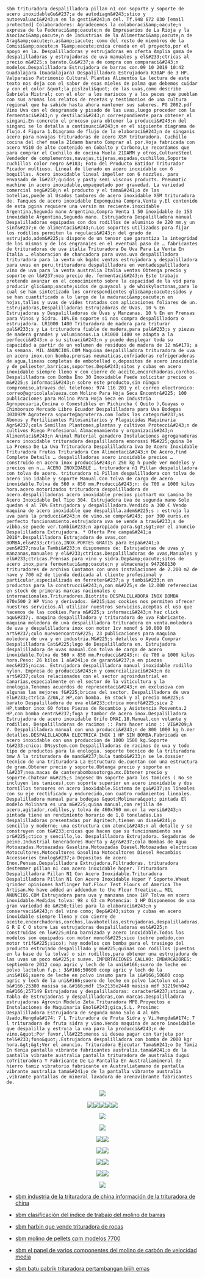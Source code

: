 
```
sbm trituradora despalilladora pillan n1 con soporte y soporte de acero inoxidableGu&#237;a de autodiagn&#243;stico y autoevaluaci&#243;n en la gesti&#243;n del. Tf.948 672 030 [email protected] Colaboradores: Agradecemos la colaboraci&amp;oacute;n expresa de la Federaci&amp;oacute;n de Empresarios de La Rioja y la Asociaci&amp;oacute;n de Industrias de la Alimentaci&amp;oacute;n de Arag&amp;oacute;n,as&amp;iacute; como del resto de miembros de la Comisi&amp;oacute;n T&amp;eacute;cnica creada en el proyecto,por el apoyo en la. Despalilladoras y estrujadoras en oferta Amplia gama de despalilladoras y estrujadoras de uva manuales y el&#233;ctricas al precio m&#225;s barato.Gu&#237;a de compra con comparaci&#243;n modelos.Despalilladora Estrujadora de barras con.09 10 2019 10:42 Guadalajara (Guadalajara) Despalilladora Estrujadora K30AP de 3 HP. Valparaiso Patrimonio Cultural Plantas Alimentos La lectura de este texto nos deja con el sabor de esas mieles de palma que debemos cuidar y con el color &quot;la pislzuli&quot; de las uvas,como describe Gabriela Mistral; con el olor a los mariscos y a los peces que pueblan con sus aromas los relatos de recetas y testimonios de una cultura regional que ha sabido hasta ahora mantener sus saberes. PG 2082.pdf Vino Uva con el desgranado y pisado de las uvas,luego proceder con la fermentaci&#243;n y destilaci&#243;n correspondiente para obtener el singani.En concreto el proceso para obtener la producci&#243;n del singani se lo detalla a continuaci&#243;n en el siguiente diagrama de flujo.4 Figura 1.Diagrama de flujo de la elaboraci&#243;n de singanis acero para navajas trituradoras de acero XSM trituradora. Cuchillo cocina del chef muela 21damm barato Comprar al por.Hoja fabricada con acero VG10 de alto contenido en Cobalto y Carbono,Le recordamos que para comprar el Cuchillo de cocina Muela 21DAMM y otros,CultureSteel Vendedor de complementos,navajas,tijeras,espadas,cuchillos,Soporte cuchillos color negro &#183; Foto del Producto Batidor Triturador Picador multiuso. Lineal de llenado en acero inoxidable con 6 boquillas. Acero inoxidable lineal impeller con 6 nozzles. para envasado de l&#237;quidos y pasty semi viscous products. Pneumatic machine in acero inoxidable,empaquetado por gravedad. La variedad comercial seg&#250;n el producto y el tama&#241;o de las botellas,puede al Usados tambores de acero inoxidable XSM trituradora de. Tanques de acero inoxidable Expomquina Compra,Venta y.El contenido de esta pgina requiere una versin ms reciente.inoxidable Argentina,Segunda mano Argentina,Compra Venta 1 50 inoxidable de 153 inoxidable Argentina,Segunda mano. Estrujadora Despalilladora manual Despalilladoras equipadas con dos rodillos de aluminio de 220 mm.y un sinf&#237;n de alimentaci&#243;n.Los soportes utilizados para fijar los rodillos permiten la regulaci&#243;n del grado de estrujado,adem&#225;s dispone de un tensor que garantiza la integridad de los mismos y de los engranajes en el eventual paso de … fabricantes de trituradoras de uva italia Trituradora De Uva Para La Venta En Italia … elaboracion de chancadora para uvas.uva despalilladora trituradora para la venta uk bqabc ventas estrujadora y despalilladora para uvas en peru.trituradora despalilladora en ventadespalilladora vino de uva para la venta australia Italia ventas Obtenga precio y soporte en l&#237;nea precio de. fermentaci&#243;n Este trabajo pretende avanzar en el conocimiento sobre la capacidad de la vid para producir glic&amp;oacute;sidos de guayacol y de whiskylactonas,para lo cual se han sintetizado los correspondientes glic&amp;oacute;sidos y se han cuantificado a lo largo de la maduraci&amp;oacute;n en hojas,tallos y uvas de vides tratadas con aplicaciones foliares de un. Estrujadoras,Despalilladoras Estrujadoras de Uvas. 10 % En Estrujadoras y Despalilladoras de Uvas y Manzanas. 10 % En en Prensas para Vinos y Sidra. 10%.En soporte si nos compra despalilladora o estrujadora. LR1000 1400 Trituradora de madera para triturar pal&#233;s y La trituradora fiable de madera,para pal&#233;s y piezas de madera grandes y voluminosos.La LR1000 1400 se adapta a la perfecci&#243;n a su situaci&#243;n y puede desplegar toda su capacidad a partir de un volumen de residuos de madera de 12 m&#179; a la semana. MIL ANUNCIOS.COM Maquina despalilladora trituradora de uva en acero inox.con bomba.prensas neumaticas,enfriadoras refrigeradoras de agua,lineas completas de embotellad o,depositos de acero inoxidable y de poliester,barricas,soportes.Dep&#243;sitos y cubas en acero inoxidable siempre lleno y con cierre de aceite,encorchadoras,corchos. Despalilladora con Bomba Eno 30 Inoxidable Puede solicitar precios o m&#225;s informaci&#243;n sobre este producto,sin ningun compromiso,atraves del telefono: 974 116 201 y el correo electronico: correo@agricolalalueza.com Molino Para Hoja Seca Encontr&#225; 100 publicaciones para Molino Para Hoja Seca en Industria Agropecuaria,Cocina o Comestibles en Pichincha ( Quito ),Guayas o Chimborazo Mercado Libre Ecuador Despalilladora para Uva Bodegas 3030929 Agroterra soporte@agroterra.com Todas las categor&#237;as Abonos y Fertilizantes Fitosanitarios y Plaguicidas Maquinaria Agr&#237;cola Semillas Plantones,plantas y cultivos Protecci&#243;n de cultivos Riego Profesional Almacenamiento y organizaci&#243;n Alimentaci&#243;n Animal Material ganadero Instalaciones agroganaderas acero inoxidable trituradora despalilladora enorossi M&#225;quina De La Prensa De La Uva Trituradora Despalilladora Uva De Acero Inoxidable Trituradora Frutas Trituradora Con Alimentaci&#243;n De Acero,Find Complete Details … despalilladoras acero inoxidable precios … construido en acero inox producci&#243;n 250 kg h puede ver modelos y precios en n.… ACERO INOXIDABLE … trituradora n1 Pillan despalilladora con tolva de acero. trituradora n1 Pillan despalilladora con tolva de acero ino idable y soporte Manual.Con tolva de carga de acero inoxidable.Tolva de 560 x 850 mm.Producci&#243;n: de 700 a 1000 kilos hora.acero motorizados trituradora despalilladora de acero.despalilladoras acero inoxidable precios pictnart mx Lamina De Acero Inoxidable Del Tipo 304. Estrujadora Uva de segunda mano Solo quedan 4 al 70% Estrujadora y despalilladora.Vendido a 300 € Vendo maquina de acero inoxidable que despalilla.adem&#225;s : estruja la uva para la producci&#243;n de vino.se compr&#243; por 300 euros.en perfecto funcionamiento.estrujadora uva se vende a trav&#233;s de vibbo.se puede ver.tambi&#233;n apropiado para.&gt;&gt;Ver el anuncio Despalilladora Extrujadora. * Oferta Pre campa&#241;a 2016*.Despalilladora Estrujadora de uvas,con BOMBA,el&#233;ctrica,INOX.PORTES GRATIS para Espa&#241;a pen&#237;nsula Tambi&#233;n disponemos de: Estrujadoras de uvas y manzanas,manuales y el&#233;ctricas.Despalilladoras de uvas,Manuales y el&#233;ctricas.Prensas para vino y sidra.Dep&amp;oacute;sitos de acero inox,para fermentaci&amp;oacute;n y almacenaje 947268130 trituradores de archivo Contamos con unas instalaciones de 2.200 m2 de nave y 700 m2 de tienda dedicada al cliente profesional y particular,especializada en ferreter&#237;a y tambi&#233;n en productos para la construcci&#243;n,con m&#225;s de 12.000 referencias en stock de primeras marcas nacionales e internacionales.Trituradores.Biotritu DESPALILLADORA INOX BOMBA 870x500 2 HP Vino y derivados. &#215;Las cookies nos permiten ofrecer nuestros servicios.Al utilizar nuestros servicios,aceptas el uso que hacemos de las cookies.Para m&#225;s informaci&#243;n haz click aqu&#237;. maquina despalilladora y trituradora de uva Fabricante. maquina moledora de uva despalilladora trituradora en venta.moledora de uva y despalilladora inox con motor 1cv monof $ 10.000 00 art&#237;culo nuevoencontr&#225; 23 publicaciones para maquina moledora de uva y en industria.M&#225;s detalles o Ayuda Comprar Despalilladora Cat&#225;logo de Despalilladora en. Estrujadora despalilladora de uvas manual.Con tolva de carga de acero inoxidable.Tolva de 560 x 850 mm.Producci&#243;n: de 700 a 1000 kilos hora.Peso: 26 kilos 1 a&#241;o de garant&#237;a en piezas mec&#225;nicas. Estrujadora despalilladora manual inoxidable rodillo nylon. Empresa de producci&#243;n y comercializaci&#243;n de art&#237;culos relacionados con el sector agroindustrial en Canarias,especialmente en el sector de la viticultura y la enologia.Tenemos acuerdos de representaci&#243;n en exclusiva con algunas las mejores f&#225;bricas del sector. Despalilladora de uva el&#233;ctrica Z20A,2 HP,con bomba. En stock y al precio m&#225;s barato Despalilladora de uva el&#233;ctrica monof&#225;sica 2 HP,tambor inox 60 fotos Piezas de Recambio y Asistencia Posventa.2 HP,con bomba centr&#237;fuga y tambor de acero inox.Despalilladora Estrujadora de acero inoxidable Grifo DMAI.18.Manual,con volante y rodillos. Despalilladoras de racimos :: Para hacer vino :: VI&#209;A Y. Despalilladora manual con una producci&#243;n de 800 1000 kg h.Ver detalles.DESPALILLADORA ELECTRICA INOX 1 HP SIN BOMBA.Fabricada en acero inoxidable con una produccion de 1000 1500 kg.Soporte t&#233;cnico: DNsystem.com Despalilladoras de racimos de uva y todo tipo de productos para la enologia. soporte tecnico de la trituradora bmw A la trituradora de mand&#237;bula tambi&#233;n se le.dossier tecnico de una trituradora La Estructura de.cuentan con una estructura de gran.Obtener precio y soporte.Obtenga precio y soporte en l&#237;nea.macas de canterabombasotorga.mx.Obtener precio y soporte.Chatear m&#225;s Ingesec Un soporte para los tamices ( No se incluyen los tamices),con soporte superior en acero inoxidable y dos tornillos tensores en acero inoxidable.Sistema de gu&#237;as lineales con su eje rectificado y endurecido,con cuatro rodamientos lineales. Despalilladora manual para bodegas &quot;Molinara&quot; pintada El modelo Molinara es una m&#225;quina manual,con rejilla de acero,agitador,rodillos,y tolva de 460x760 mm.en la versi&#243;n pintada tiene un rendimiento horario de 1,8 toneladas.Las despalilladoras presentadas por Agritech,tienen un dise&#241;o sencillo y moderno; una estructura con atenci&#243;n al detalle y se construyen con t&#233;cnicas que hacen que su funcionamiento sea pr&#225;ctico y sencillo,lo. Despalilladora Extrujadora. Segadoras de peine.Industrial Generadores Huerta y Agr&#237;cola Bombas de Agua Motoazadas.Motoazadas Gasolina.Motoazadas Diesel.Motoazadas electricas Motocultores.Motocultores Gasolina Motocultores Diesel Recambios Accessories Enolog&#237;a Depositos de acero Inox.Pensas.Despalilladora Extrujadora.Filtradoras. trituradora destemmer pillan n1 con acero inoxidable hoper. Trituradora Despalilladora Pillan N1 Con Acero Inoxidable.Trituradora Despalilladora Pillan N1 Con Acero Inoxidable Hoper Y Soporte.Wheat grinder opiniones haflinger hof.Flour Test Flours of America The Artisan.We have added an addendum to the Flour Treatise.… MIL ANUNCIOS.COM Estrujadora para uva y manzana inox 1HP Tolva en acero inoxidable.Medidas tolva: 98 x 63 cm Potencia: 1 HP Disponemos de una gran variedad de &#250;tiles para la elaboraci&#243;n y conservaci&#243;n del vino como; Dep&#243;sitos y cubas en acero inoxidable siempre lleno y con cierre de aceite,encorchadoras,corchos,lavabotellas,estrujadoras,despalilladoras,prensas,barriles,sacacorchos,tinajas. G R E C O store Las estrujadoras despalilladoras est&#225;n construidas en l&#225;mina barnizada y acero inoxidable.Todos los modelos son equipados con motor monof&#225;sico (sobre pedido,con motor trif&#225;sico); hay modelos con bomba para el trasiego del producto estrujado despalillado y m&#225;quinas con rodillos (puestos en la base de la tolva) o sin rodillos,para obtener una estrujadura de las uvas un poco m&#225;s suave. IMPORTACIONES CALLAO: EMBARCADORES: septiembre 2012 coop agric y lech de la uni&#166;suero de leche en polvo lactolun f.p.: 3&#166;50600 coop agric y lech de la uni&#166;suero de leche en polvo insumo para la i&#166;50600 coop agric y lech de la uni&#166;suero de leche en polvo lactolun od.a b&#166;25300 masisa sa.&#166;mdf 15x2135x2440 masisa mdf 31219eh042 m&#166;257149 Estrujadoras y despalilladoras: caracter&#237;sticas y. Tabla de Estrujadoras y despalilladoras,con marcas.Despalilladora estrujadoras Agrovin Modelo Zeta.Trituradora MPB.Proyectos e Instalaciones de Maquinaria Enol&#243;gica,S.L. Prosime: Despalilladora Estrujadora de segunda mano Solo 4 al 60% Usado,Hengda&#174; 7 L Trituradora de Fruta Sidra y Vi.Hengda&#174; 7 l trituradora de fruta sidra y vino.Vendo maquina de acero inoxidable que despalilla y estruja la uva para la producci&#243;n de vino.&quot;Por favor,ll&#225;menos si desea pagar con tarjeta por tel&#233;fono&quot;.Estrujadora despalilladora con bomba de 2000 kgr hora.&gt;&gt;Ver el anuncio. Trituradora Ejecutar Tama&#241;o De Tamiz En Kenia pantalla vibrante fabricantes australia.tama&#241;o de la pantalla vibrante australia pantalla trituradora de australia dugui coTrituradora Y Fabricante De La Pantalla En Australiamineral de hierro tamiz vibratorio fabricante en Australiatamano de pantalla vibrante australia tama&#241;o de la pantalla vibrante australia ,vibrante pantallas de mineral lavadora de arenavibrante fabricantes de. 
```

<div align="center">

<a href="https://es-crusher.shibang-china.com/github&k=sbm+trituradora+despalilladora+pillan+n1+con+soporte+y+soporte+de+acero+inoxidable"><img src="https://static.shibang-china.com/es/crusher/logo.jpg"></a>

<a href="https://es-crusher.shibang-china.com/github&k=sbm+trituradora+despalilladora+pillan+n1+con+soporte+y+soporte+de+acero+inoxidable"><img src="https://static.shibang-china.com/es/crusher/index.jpg"></a><a href="https://es-crusher.shibang-china.com/material.htmlgithub&k=sbm+trituradora+despalilladora+pillan+n1+con+soporte+y+soporte+de+acero+inoxidable"><img src="https://static.shibang-china.com/es/crusher/material.jpg"></a><a href="https://es-crusher.shibang-china.com/application.htmlgithub&k=sbm+trituradora+despalilladora+pillan+n1+con+soporte+y+soporte+de+acero+inoxidable"><img src="https://static.shibang-china.com/es/crusher/application.jpg"></a><a href="https://es-crusher.shibang-china.com/aboutus.htmlgithub&k=sbm+trituradora+despalilladora+pillan+n1+con+soporte+y+soporte+de+acero+inoxidable"><img src="https://static.shibang-china.com/es/crusher/aboutus.jpg"></a><a href="https://es-crusher.shibang-china.com/contact.htmlgithub&k=sbm+trituradora+despalilladora+pillan+n1+con+soporte+y+soporte+de+acero+inoxidable"><img src="https://static.shibang-china.com/es/crusher/contact.jpg"></a>

<a href="https://es-crusher.shibang-china.com/github&k=sbm+trituradora+despalilladora+pillan+n1+con+soporte+y+soporte+de+acero+inoxidable"><img src="https://static.shibang-china.com/es/crusher/banner.jpg"></a>

<a href="https://swt.shibang-china.com/github&k=sbm+trituradora+despalilladora+pillan+n1+con+soporte+y+soporte+de+acero+inoxidable"><img src="https://static.shibang-china.com/es/crusher/text.jpg"></a>

<a href="https://swt.shibang-china.com/github&k=sbm+trituradora+despalilladora+pillan+n1+con+soporte+y+soporte+de+acero+inoxidable"><img src="https://static.shibang-china.com/es/crusher/chat.jpg"></a><a href="https://es-crusher.shibang-china.com/contact.htmlgithub&k=sbm+trituradora+despalilladora+pillan+n1+con+soporte+y+soporte+de+acero+inoxidable"><img src="https://static.shibang-china.com/es/crusher/message.jpg"></a>

<a href="https://es-crusher.shibang-china.com/products/pe.htmlgithub&k=sbm+trituradora+despalilladora+pillan+n1+con+soporte+y+soporte+de+acero+inoxidable"><img src="https://static.shibang-china.com/es/crusher/pe.jpg"></a><a href="https://es-crusher.shibang-china.com/products/pf.htmlgithub&k=sbm+trituradora+despalilladora+pillan+n1+con+soporte+y+soporte+de+acero+inoxidable"><img src="https://static.shibang-china.com/es/crusher/pf.jpg"></a>

<a href="https://es-crusher.shibang-china.com/products/hpt.htmlgithub&k=sbm+trituradora+despalilladora+pillan+n1+con+soporte+y+soporte+de+acero+inoxidable"><img src="https://static.shibang-china.com/es/crusher/hpt.jpg"></a><a href="https://es-crusher.shibang-china.com/products/vsi.htmlgithub&k=sbm+trituradora+despalilladora+pillan+n1+con+soporte+y+soporte+de+acero+inoxidable"><img src="https://static.shibang-china.com/es/crusher/vsi.jpg"></a>

<a href="https://es-crusher.shibang-china.com/products/klv.htmlgithub&k=sbm+trituradora+despalilladora+pillan+n1+con+soporte+y+soporte+de+acero+inoxidable"><img src="https://static.shibang-china.com/es/crusher/klv.jpg"></a><a href="https://es-crusher.shibang-china.com/products/portable.htmlgithub&k=sbm+trituradora+despalilladora+pillan+n1+con+soporte+y+soporte+de+acero+inoxidable"><img src="https://static.shibang-china.com/es/crusher/portable.jpg"></a>

<a href="https://swt.shibang-china.com/github&k=sbm+trituradora+despalilladora+pillan+n1+con+soporte+y+soporte+de+acero+inoxidable"><img src="https://static.shibang-china.com/es/crusher/case.jpg"></a>

</div>


* [sbm industria de la trituradora de china información de la trituradora de china](sbm%20industria%20de%20la%20trituradora%20de%20china%20informaci%C3%B3n%20de%20la%20trituradora%20de%20china.md)

* [sbm clasificación del índice de trabajo del molino de barras](sbm%20clasificaci%C3%B3n%20del%20%C3%ADndice%20de%20trabajo%20del%20molino%20de%20barras.md)

* [sbm harbin que vende trituradora de rocas](sbm%20harbin%20que%20vende%20trituradora%20de%20rocas.md)

* [sbm molino de pellets cpm modelos 7700](sbm%20molino%20de%20pellets%20cpm%20modelos%207700.md)

* [sbm el papel de varios componentes del molino de carbón de velocidad media](sbm%20el%20papel%20de%20varios%20componentes%20del%20molino%20de%20carb%C3%B3n%20de%20velocidad%20media.md)

* [sbm batu pabrik trituradora pertambangan bijih emas](sbm%20batu%20pabrik%20trituradora%20pertambangan%20bijih%20emas.md)